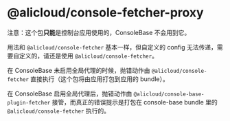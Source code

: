 @alicloud/console-fetcher-proxy
===

注意：这个包**只能**是控制台应用使用的，ConsoleBase 不会用到它。

用法和 `@alicloud/console-fetcher` 基本一样，但自定义的 config 无法传递，需要自定义的，请还是使用 `@alicloud/console-fetcher`。

在 ConsoleBase 未启用全局代理的时候，抛错动作由 `@alicloud/console-fetcher` 直接执行（这个包将由应用打包到应用的 bundle）。

在 ConsoleBase 启用全局代理后，抛错动作由 `@alicloud/console-base-plugin-fetcher` 接管，而真正的错误提示是打包在 console-base bundle 里的  `@alicloud/console-fetcher` 执行的。
